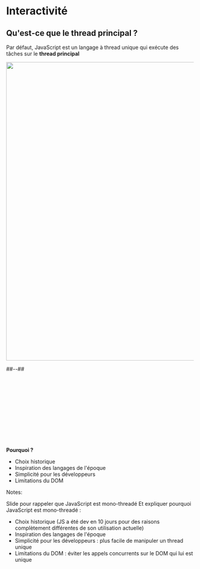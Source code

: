 <!-- .slide: class="two-column with-code" -->

# Interactivité

## Qu'est-ce que le thread principal ?

Par défaut, JavaScript est un langage à thread unique qui exécute des tâches sur le **thread principal**

<img src="./assets/images/04-interactivity/mainthread.svg" class="02-cls" style="width: 800px; height: auto; display: block;"  />

##--##

<div style="margin-top: 200px">

**Pourquoi ?**

- Choix historique
- Inspiration des langages de l'époque
- Simplicité pour les développeurs
- Limitations du DOM
</div>
<!-- .element: class="fragment" data-fragment-index="1"-->

Notes:

Slide pour rappeler que JavaScript est mono-threadé
Et expliquer pourquoi JavaScript est mono-threadé :

- Choix historique (JS a été dev en 10 jours pour des raisons complètement différentes de son utilisation actuelle)
- Inspiration des langages de l'époque
- Simplicité pour les développeurs : plus facile de manipuler un thread unique
- Limitations du DOM : éviter les appels concurrents sur le DOM qui lui est unique
